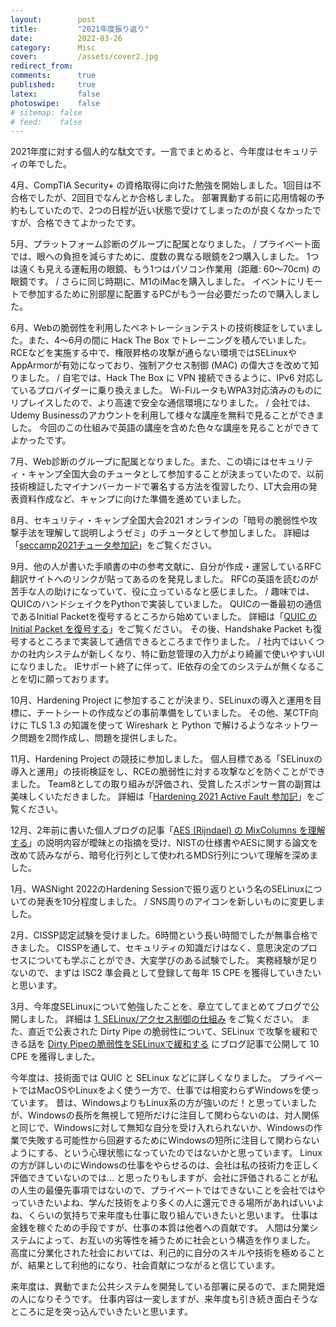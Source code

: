 ```yaml
---
layout:        post
title:         "2021年度振り返り"
date:          2022-03-26
category:      Misc
cover:         /assets/cover2.jpg
redirect_from:
comments:      true
published:     true
latex:         false
photoswipe:    false
# sitemap: false
# feed:    false
---
```


2021年度に対する個人的な駄文です。一言でまとめると、今年度はセキュリティの年でした。

4月、CompTIA Security+ の資格取得に向けた勉強を開始しました。1回目は不合格でしたが、2回目でなんとか合格しました。
部署異動する前に応用情報の予約もしていたので、2つの日程が近い状態で受けてしまったのが良くなかったですが、合格できてよかったです。

5月、プラットフォーム診断のグループに配属となりました。
/
プライベート面では、眼への負担を減らすために、度数の異なる眼鏡を2つ購入しました。
1つは遠くも見える運転用の眼鏡、もう1つはパソコン作業用（距離: 60〜70cm) の眼鏡です。
/
さらに同じ時期に、M1のiMacを購入しました。
イベントにリモートで参加するために別部屋に配置するPCがもう一台必要だったので購入しました。

6月、Webの脆弱性を利用したペネトレーションテストの技術検証をしていました。また、4〜6月の間に Hack The Box でトレーニングを積んでいました。
RCEなどを実施する中で、権限昇格の攻撃が通らない環境ではSELinuxやAppArmorが有効になっており、強制アクセス制御 (MAC) の偉大さを改めて知りました。
/
自宅では、Hack The Box に VPN 接続できるように、IPv6 対応しているプロバイダーに乗り換えました。
Wi-FiルータもWPA3対応済みのものにリプレイスしたので、より高速で安全な通信環境になりました。
/
会社では、Udemy Businessのアカウントを利用して様々な講座を無料で見ることができました。
今回のこの仕組みで英語の講座を含めた色々な講座を見ることができてよかったです。

7月、Web診断のグループに配属となりました。また、この頃にはセキュリティ・キャンプ全国大会のチュータとして参加することが決まっていたので、以前技術検証したマイナンバーカードで署名する方法を復習したり、LT大会用の発表資料作成など、キャンプに向けた準備を進めていました。

8月、セキュリティ・キャンプ全国大会2021 オンラインの「暗号の脆弱性や攻撃手法を理解して説明しようゼミ」のチュータとして参加しました。
詳細は「[seccamp2021チュータ参加記](https://tex2e.github.io/blog/misc/seccamp2021)」をご覧ください。

9月、他の人が書いた手順書の中の参考文献に、自分が作成・運営しているRFC翻訳サイトへのリンクが貼ってあるのを発見しました。
RFCの英語を読むのが苦手な人の助けになっていて、役に立っているなと感じました。
/
趣味では、QUICのハンドシェイクをPythonで実装していました。
QUICの一番最初の通信であるInitial Packetを復号するところから始めていました。
詳細は「[QUIC の Initial Packet を復号する](https://tex2e.github.io/blog/protocol/quic-initial-packet-decrypt)」をご覧ください。
その後、Handshake Packet も復号するところまで実装して通信できるところまで作りました。
/
社内ではいくつかの社内システムが新しくなり、特に勤怠管理の入力がより綺麗で使いやすいUIになりました。
IEサポート終了に伴って、IE依存の全てのシステムが無くなることを切に願っております。

10月、Hardening Project に参加することが決まり、SELinuxの導入と運用を目標に、チートシートの作成などの事前準備をしていました。
その他、某CTF向けに TLS 1.3 の知識を使って Wireshark と Python で解けるようなネットワーク問題を2問作成し、問題を提供しました。

11月、Hardening Project の競技に参加しました。
個人目標である「SELinuxの導入と運用」の技術検証をし、RCEの脆弱性に対する攻撃などを防ぐことができました。
Team8としての取り組みが評価され、受賞したスポンサー賞の副賞は美味しくいただきました。
詳細は「[Hardening 2021 Active Fault 参加記](https://tex2e.github.io/blog/misc/hardening2021af)」をご覧ください。

12月、2年前に書いた個人ブログの記事「[AES (Rijndael) の MixColumns を理解する](https://tex2e.github.io/blog/crypto/aes-mix-columns)」の説明内容が曖昧との指摘を受け、NISTの仕様書やAESに関する論文を改めて読みながら、暗号化行列として使われるMDS行列について理解を深めました。

1月、WASNight 2022のHardening Sessionで振り返りという名のSELinuxについての発表を10分程度しました。
/
SNS周りのアイコンを新しいものに変更しました。

2月、CISSP認定試験を受けました。6時間という長い時間でしたが無事合格できました。
CISSPを通して、セキュリティの知識だけはなく、意思決定のプロセスについても学ぶことができ、大変学びのある試験でした。
実務経験が足りないので、まずは ISC2 準会員として登録して毎年 15 CPE を獲得していきたいと思います。

3月、今年度SELinuxについて勉強したことを、章立てしてまとめてブログで公開しました。
詳細は [1. SELinux/アクセス制御の仕組み](https://tex2e.github.io/blog/linux/1-access-control) をご覧ください。
また、直近で公表された Dirty Pipe の脆弱性について、SELinux で攻撃を緩和できる話を [Dirty Pipeの脆弱性をSELinuxで緩和する](https://tex2e.github.io/blog/linux/dirty-pipe) にブログ記事で公開して 10 CPE を獲得しました。

今年度は、技術面では QUIC と SELinux などに詳しくなりました。
プライベートではMacOSやLinuxをよく使う一方で、仕事では相変わらずWindowsを使っています。
昔は、WindowsよりもLinux系の方が強いのだ！と思っていましたが、Windowsの長所を無視して短所だけに注目して関わらないのは、対人関係と同じで、Windowsに対して無知な自分を受け入れられないか、Windowsの作業で失敗する可能性から回避するためにWindowsの短所に注目して関わらないようにする、という心理状態になっていたのではないかと思っています。
Linuxの方が詳しいのにWindowsの仕事をやらせるのは、会社は私の技術力を正しく評価できていないのでは... と思ったりもしますが、会社に評価されることが私の人生の最優先事項ではないので、プライベートではできないことを会社ではやっていきたいよね、学んだ技術をより多くの人に還元できる場所があればいいよね、くらいの気持ちで来年度も仕事に取り組んでいきたいと思います。
仕事は金銭を稼ぐための手段ですが、仕事の本質は他者への貢献です。
人間は分業システムによって、お互いの劣等性を補うために社会という構造を作りました。
高度に分業化された社会においては、利己的に自分のスキルや技術を極めることが、結果として利他的になり、社会貢献につながると信じています。

来年度は、異動でまた公共システムを開発している部署に戻るので、また開発畑の人になりそうです。
仕事内容は一変しますが、来年度も引き続き面白そうなところに足を突っ込んでいきたいと思います。
